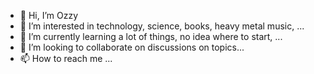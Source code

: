 - 👋 Hi, I’m Ozzy
- 👀 I’m interested in technology, science, books, heavy metal music, ...
- 🌱 I’m currently learning a lot of things, no idea where to start, ...
- 💞️ I’m looking to collaborate on discussions on topics...
- 📫 How to reach me ...

<!---
osmanburucu-ibm/osmanburucu-ibm is a ✨ special ✨ repository because its `README.md` (this file) appears on your GitHub profile.
You can click the Preview link to take a look at your changes.
--->
